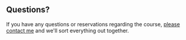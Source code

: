 ## Questions?

If you have any questions or reservations regarding the course, [please contact me](/contact-me?subject=Intermediate%20Python%20course%20inquiry) and we'll sort everything out together.

